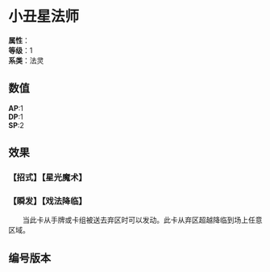 <script setup>
let list = [
    { number: "SP01-006", url: "/packs/SP01" }
]
</script>

# 小丑星法师

**属性**：<CardAttribute text="光"/><br>
**等级**：1<br>
**系类**：法灵

## 数值

**AP**:1<br>
**DP**:1<br>
**SP**:2

## 效果

### 【招式】【星光魔术】

### 【瞬发】【戏法降临】

&emsp;&emsp;当此卡从手牌或卡组被送去弃区时可以发动。此卡从弃区超越降临到场上任意区域。

## 编号版本

<CardNumberBox :list="list"/>